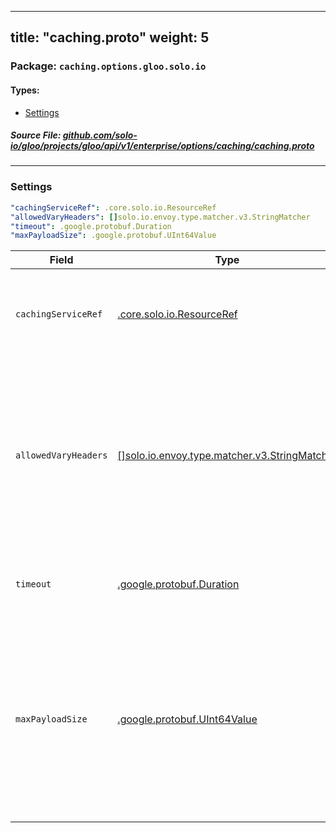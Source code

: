 
---
title: "caching.proto"
weight: 5
---

<!-- Code generated by solo-kit. DO NOT EDIT. -->


### Package: `caching.options.gloo.solo.io` 
#### Types:


- [Settings](#settings)
  



##### Source File: [github.com/solo-io/gloo/projects/gloo/api/v1/enterprise/options/caching/caching.proto](https://github.com/solo-io/gloo/blob/master/projects/gloo/api/v1/enterprise/options/caching/caching.proto)





---
### Settings



```yaml
"cachingServiceRef": .core.solo.io.ResourceRef
"allowedVaryHeaders": []solo.io.envoy.type.matcher.v3.StringMatcher
"timeout": .google.protobuf.Duration
"maxPayloadSize": .google.protobuf.UInt64Value

```

| Field | Type | Description |
| ----- | ---- | ----------- | 
| `cachingServiceRef` | [.core.solo.io.ResourceRef](../../../../../../../../../solo-kit/api/v1/ref.proto.sk/#resourceref) | The basic reference for the service. Details name and namespace. |
| `allowedVaryHeaders` | [[]solo.io.envoy.type.matcher.v3.StringMatcher](../../../../../external/envoy/type/matcher/v3/string.proto.sk/#stringmatcher) | A list of string matchers that state what headers are allowed to vary and still be cached. Per upstream envoy allowed vary headers. |
| `timeout` | [.google.protobuf.Duration](https://developers.google.com/protocol-buffers/docs/reference/csharp/class/google/protobuf/well-known-types/duration) | Connection timeout for retrieval from an sync cache. |
| `maxPayloadSize` | [.google.protobuf.UInt64Value](https://developers.google.com/protocol-buffers/docs/reference/csharp/class/google/protobuf/well-known-types/u-int-64-value) | Max payload size to cache. If unset defaults to a reasonable value. If explicitly set to 0 will prevent anything with a body from being cached. |





<!-- Start of HubSpot Embed Code -->
<script type="text/javascript" id="hs-script-loader" async defer src="//js.hs-scripts.com/5130874.js"></script>
<!-- End of HubSpot Embed Code -->
